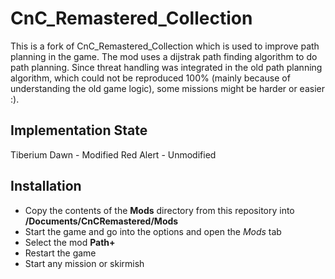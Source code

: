 # CnC_Remastered_Collection

This is a fork of CnC_Remastered_Collection which is used to improve path planning in the game.
The mod uses a dijstrak path finding algorithm to do path planning. Since threat handling was integrated in the old path planning algorithm,
which could not be reproduced 100% (mainly because of understanding the old game logic), some missions might be harder or easier :).

## Implementation State

Tiberium Dawn - Modified
Red Alert - Unmodified

## Installation

- Copy the contents of the **Mods** directory from this repository into **<Current User>/Documents/CnCRemastered/Mods**
- Start the game and go into the options and open the *Mods* tab
- Select the mod **Path+**
- Restart the game
- Start any mission or skirmish
